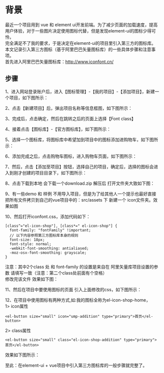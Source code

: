 # 背景
最近一个项目用到 vue 和 element ui开发前端。为了减少页面的加载速度，提高用户体验，对于一些图片决定使用图标代替，但是发现element-ui的图标少得可怜，<br>
完全满足不了我的要求，于是决定在element-ui的项目里引入第三方的图标库。本文记录引入第三方图标（基于阿里巴巴矢量图标库）的一些具体步骤和注意事项。<br>
首先进入阿里巴巴矢量图标库：http://www.iconfont.cn/

## 步骤
1、进入网站登录账户后，进入【图标管理】-【我的项目】-【添加项目】，新建一个项目，如下图所示：<br>

2、点击【新建项目】后，弹出项目名称等信息框图，如下图所示：<br>

3、完成后，点击确定，然后在跳转之后的页面上选择【Font class】

4、接着点击【图标库】-【官方图标库】，如下图所示：<br>

5、选择一个图标库，将图标库中希望加到项目中的图标添加进购物车，如下图所示：<br>

6、添加完成之后，点击购物车图标，进入购物车页面，如下图所示：<br>

7、然后，点击【添加至项目】按钮，选择自己的项目，确定后，选择的图标会进入到刚才创建的项目目录下，如下图所示：<br>

8、点击下载到本地 会下载一个download.zip 解压后 打开文件夹大致如下图：<br>

9、有一些demo 和 样例 不用导入项目，但是为了给其他人一个提示也最好直接把所有文件拷贝到自己的vue项目中的：src/assets 下 新建一个 icon文件夹。效果如图<br>

10、然后打开iconfont.css，添加代码如下：<br>
```
[class^="el-icon-shop"], [class*=" el-icon-shop"] {
  font-family: "fontFamily" !important;
  // 以下内容参照第三方图标库本身的规则
  font-size: 18px;
  font-style: normal;
  -webkit-font-smoothing: antialiased;
  -moz-osx-font-smoothing: grayscale;
}
```

注意：其中2个class 处 和 font-family 的设置是来自在 阿里矢量库项目设置的参数 请填写一致（注意：第二个class处前面有个空格）<br>
修改完该文件 效果如下图：<br>

11、然后在项目中要使用图标的页面 引入上面修改的css，如下图所示：<br>

12、在项目中使用图标有两种方式,如:我的图标全称为el-icon-shop-home，<br>
1> icon属性<br>
```
<el-button size="small" icon="ump-addition" type="primary">首页</el-button>
```
2> class属性<br>
```
<el-button size="small" class="el-icon-shop-addition" type="primary">首页</el-button>
```
效果如下图所示：<br>

至此：在element-ui + vue项目中引入第三方图标库的一般步骤就完整了。






